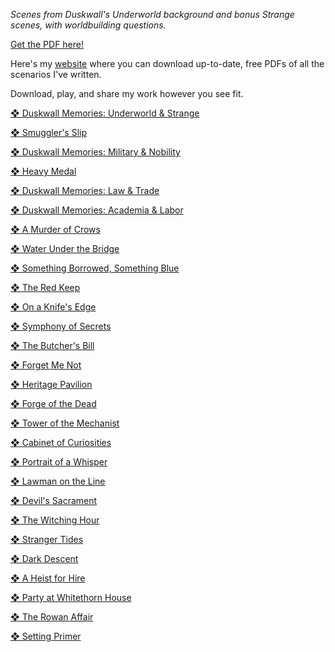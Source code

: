 *Scenes from Duskwall's Underworld background and bonus Strange scenes, with worldbuilding questions.*

[Get the PDF here!](https://olinkirk.land/scribbles/?d=duskwall-memories-4)

Here's my [website](https://olinkirk.land/scribbles) where you can download up-to-date, free PDFs of all the scenarios I've written.

Download, play, and share my work however you see fit.

[❖ Duskwall Memories: Underworld & Strange](https://olinkirk.land/scribbles/?d=duskwall-memories-4)

[❖ Smuggler's Slip](https://olinkirk.land/scribbles/?d=smugglers-slip)

[❖ Duskwall Memories: Military & Nobility](https://olinkirk.land/scribbles/?d=duskwall-memories-3)

[❖ Heavy Medal](https://olinkirk.land/scribbles/?d=heavy-medal)

[❖ Duskwall Memories: Law & Trade](https://olinkirk.land/scribbles/?d=duskwall-memories-2)

[❖ Duskwall Memories: Academia & Labor](https://olinkirk.land/scribbles/?d=duskwall-memories-1)

[❖ A Murder of Crows](https://olinkirk.land/scribbles/?d=a-murder-of-crows)

[❖ Water Under the Bridge](https://olinkirk.land/scribbles/?d=water-under-the-bridge)

[❖ Something Borrowed, Something Blue](https://olinkirk.land/scribbles/?d=something-borrowed)

[❖ The Red Keep](https://olinkirk.land/scribbles/?d=the-red-keep)

[❖ On a Knife's Edge](https://olinkirk.land/scribbles/?d=on-a-knifes-edge)

[❖ Symphony of Secrets](https://olinkirk.land/scribbles/?d=symphony-of-secrets)

[❖ The Butcher's Bill](https://olinkirk.land/scribbles/?d=the-butchers-bill)

[❖ Forget Me Not](https://olinkirk.land/scribbles/?d=forget-me-not)

[❖ Heritage Pavilion](https://olinkirk.land/scribbles/?d=heritage-pavilion)

[❖ Forge of the Dead](https://olinkirk.land/scribbles/?d=forge-of-the-dead)

[❖ Tower of the Mechanist](https://olinkirk.land/scribbles/?d=tower-of-the-mechanist)

[❖ Cabinet of Curiosities](https://olinkirk.land/scribbles/?d=cabinet-of-curiosities)

[❖ Portrait of a Whisper](https://olinkirk.land/scribbles/?d=portrait-of-a-whisper)

[❖ Lawman on the Line](https://olinkirk.land/scribbles/?d=lawman-on-the-line)

[❖ Devil's Sacrament](https://olinkirk.land/scribbles/?d=devils-sacrament)

[❖ The Witching Hour](https://olinkirk.land/scribbles/?d=the-witching-hour)

[❖ Stranger Tides](https://olinkirk.land/scribbles/?d=stranger-tides)

[❖ Dark Descent](https://olinkirk.land/scribbles/?d=dark-descent)

[❖ A Heist for Hire](https://olinkirk.land/scribbles/?d=a-heist-for-hire)

[❖ Party at Whitethorn House](https://olinkirk.land/scribbles/?d=party-at-whitethorn-house)

[❖ The Rowan Affair](https://olinkirk.land/scribbles/?d=the-rowan-affair)

[❖ Setting Primer](https://olinkirk.land/scribbles/?d=setting-primer)